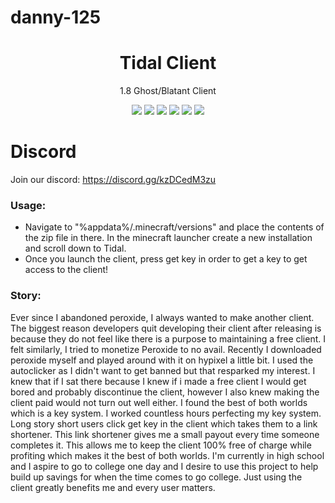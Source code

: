 # danny-125

<div align="center">
	
</div>

<h1 align="center">
	Tidal Client
</h1>

<p align="center">
	1.8 Ghost/Blatant Client
</p>

<div align="center">
  <a href="https://github.com/danny-125/Peroxide/releases/latest"><img src="https://img.shields.io/github/v/release/danny-125/Peroxide"></a>
  <img src="https://img.shields.io/github/last-commit/danny-125/Tidal">
  <img src="https://img.shields.io/github/commit-activity/m/danny-125/Tidal">
  <img src="https://img.shields.io/github/languages/code-size/danny-125/Peroxide">
  <img src="https://img.shields.io/tokei/lines/github/danny-125/Peroxide">
  <img src="https://img.shields.io/github/downloads/danny-125/Tidal/total">
	

</div>

# Discord
Join our discord: 
https://discord.gg/kzDCedM3zu

### Usage:
- Navigate to "%appdata%/.minecraft/versions" and place the contents of the zip file in there. In the minecraft launcher create a new installation and scroll down
to Tidal.
- Once you launch the client, press get key in order to get a key to get access to the client!

### Story:
Ever since I abandoned peroxide, I always wanted to make another client. The biggest reason developers quit developing their client after releasing is because they
do not feel like there is a purpose to maintaining a free client. I felt similarly, I tried to monetize Peroxide to no avail. Recently I downloaded peroxide myself
and played around with it on hypixel a little bit. I used the autoclicker as I didn't want to get banned but that resparked my interest. I knew that if I sat there
because I knew if i made a free client I would get bored and probably discontinue the client, however I also knew making the client paid would not turn out well either.
I found the best of both worlds which is a key system. I worked countless hours perfecting my key system. Long story short users click get key in the client which takes
them to a link shortener. This link shortener gives me a small payout every time someone completes it. This allows me to keep the client 100% free of charge while profiting
which makes it the best of both worlds. I'm currently in high school and I aspire to go to college one day and I desire to use this project to help build up savings
for when the time comes to go college. Just using the client greatly benefits me and every user matters.
